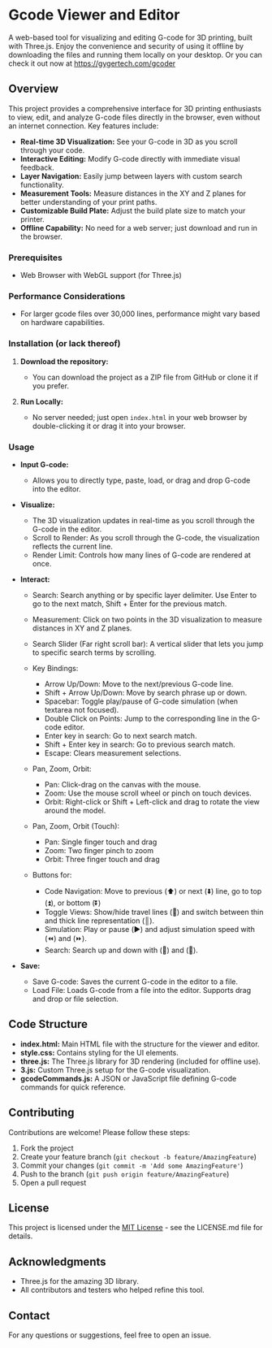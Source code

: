 # Gcode Viewer and Editor

A web-based tool for visualizing and editing G-code for 3D printing, built with Three.js. Enjoy the convenience and security of using it offline by downloading the files and running them locally on your desktop. Or you can check it out now at https://gygertech.com/gcoder

## Overview

This project provides a comprehensive interface for 3D printing enthusiasts to view, edit, and analyze G-code files directly in the browser, even without an internet connection. Key features include:

  - **Real-time 3D Visualization:** See your G-code in 3D as you scroll through your code.
  - **Interactive Editing:** Modify G-code directly with immediate visual feedback.
  - **Layer Navigation:** Easily jump between layers with custom search functionality.
  - **Measurement Tools:** Measure distances in the XY and Z planes for better understanding of your print paths.
  - **Customizable Build Plate:** Adjust the build plate size to match your printer.
  - **Offline Capability:** No need for a web server; just download and run in the browser.


### Prerequisites

  - Web Browser with WebGL support (for Three.js)

### Performance Considerations

 - For larger gcode files over 30,000 lines, performance might vary based on hardware capabilities. 

### Installation (or lack thereof)

1. **Download the repository:**
    - You can download the project as a ZIP file from GitHub or clone it if you prefer.
     
2. **Run Locally:**
    - No server needed; just open `index.html` in your web browser by double-clicking it or drag it into your browser.

### Usage

- **Input G-code:** 
  - Allows you to directly type, paste, load, or drag and drop G-code into the editor.

- **Visualize:** 
  - The 3D visualization updates in real-time as you scroll through the G-code in the editor.
  - Scroll to Render: As you scroll through the G-code, the visualization reflects the current line.
  - Render Limit: Controls how many lines of G-code are rendered at once.

- **Interact:** 
  - Search: Search anything or by specific layer delimiter. Use Enter to go to the next match, Shift + Enter for the previous match.
  - Measurement: Click on two points in the 3D visualization to measure distances in XY and Z planes.
  - Search Slider (Far right scroll bar): A vertical slider that lets you jump to specific search terms by scrolling.

   - Key Bindings:
      - Arrow Up/Down: Move to the next/previous G-code line.
      - Shift + Arrow Up/Down: Move by search phrase up or down.
      - Spacebar: Toggle play/pause of G-code simulation (when textarea not focused).
      - Double Click on Points: Jump to the corresponding line in the G-code editor.
      - Enter key in search: Go to next search match.
      - Shift + Enter key in search: Go to previous search match.
      - Escape: Clears measurement selections.
  
  - Pan, Zoom, Orbit:
      - Pan: Click-drag on the canvas with the mouse.
      - Zoom: Use the mouse scroll wheel or pinch on touch devices.
      - Orbit: Right-click or Shift + Left-click and drag to rotate the view around the model.
        
  - Pan, Zoom, Orbit (Touch):        
      - Pan: Single finger touch and drag
      - Zoom: Two finger pinch to zoom
      - Orbit: Three finger touch and drag

  - Buttons for:
      - Code Navigation: Move to previous (⬆️) or next (⬇️) line, go to top (⏫), or bottom (⏬)
      - Toggle Views: Show/hide travel lines (🔹) and switch between thin and thick line representation (║).
      - Simulation: Play or pause (▶️) and adjust simulation speed with (⏪) and (⏩).
      - Search: Search up and down with (🔽) and (🔼).

- **Save:** 
    - Save G-code: Saves the current G-code in the editor to a file.
    - Load File: Loads G-code from a file into the editor. Supports drag and drop or file selection.

## Code Structure
  - **index.html:** Main HTML file with the structure for the viewer and editor.
  - **style.css:** Contains styling for the UI elements.
  - **three.js:** The Three.js library for 3D rendering (included for offline use).
  - **3.js:** Custom Three.js setup for the G-code visualization.
  - **gcodeCommands.js:** A JSON or JavaScript file defining G-code commands for quick reference.

## Contributing

Contributions are welcome! Please follow these steps:

1. Fork the project
2. Create your feature branch (`git checkout -b feature/AmazingFeature`)
3. Commit your changes (`git commit -m 'Add some AmazingFeature'`)
4. Push to the branch (`git push origin feature/AmazingFeature`)
5. Open a pull request

## License

This project is licensed under the [MIT License](LICENSE.md) - see the LICENSE.md file for details.

## Acknowledgments

- Three.js for the amazing 3D library.
- All contributors and testers who helped refine this tool.

## Contact

For any questions or suggestions, feel free to open an issue.
